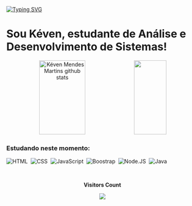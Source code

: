 
[![Typing SVG](https://readme-typing-svg.herokuapp.com/?color=00bfbf&size=35&center=true&vCenter=true&width=1000&lines=Olá,+Mundo!+:%29)](https://git.io/typing-svg)
<h1>Sou Kéven, estudante de Análise e Desenvolvimento de Sistemas!</h1>
<div align="center">  
  <img width="49%" height="195px" src="https://github-readme-stats.vercel.app/api?username=DGKeven&show_icons=true&count_private=true&hide_border=true&title_color=00bfbf&icon_color=00bfbf&text_color=c9d1d9&bg_color=0d1117" alt="Kéven Mendes Martins github stats" /> 
  <img width="41%" height="195px" src="https://github-readme-stats.vercel.app/api/top-langs/?username=DGKeven&layout=compact&hide_border=true&title_color=00bfbf&text_color=00bfbf&bg_color=0d1117" />
</div>

### Estudando neste momento:
![HTML](https://img.shields.io/badge/-HTML-0D1117?style=for-the-badge&logo=html5&labelColor=0D1117)&nbsp;
![CSS](https://img.shields.io/badge/-CSS-0D1117?style=for-the-badge&logo=CSS3&logoColor=1572B6&labelColor=0D1117)&nbsp;
![JavaScript](https://img.shields.io/badge/-JavaScript-0D1117?style=for-the-badge&logo=javascript&labelColor=0D1117&textColor=0D1117)&nbsp;
![Boostrap](https://img.shields.io/badge/-boostrap-0D1117?style=for-the-badge&logo=bootstrap&labelColor=0D1117)&nbsp; 
![Node.JS](https://img.shields.io/badge/-Node.JS-0D1117?style=for-the-badge&logo=node.js&labelColor=0D1117&textColor=0D1117)&nbsp;
![Java](https://img.shields.io/badge/-Java-0D1117?style=for-the-badge&logo=javan&logoColor=1572B6&labelColor=0D1117)&nbsp;

<div align="center">
<br><p align="centre"><b>Visitors Count</b></p>  
<p align="center"><img align="center" src="https://profile-counter.glitch.me/{DGKeven}/count.svg" /></p> 
<br></div>
